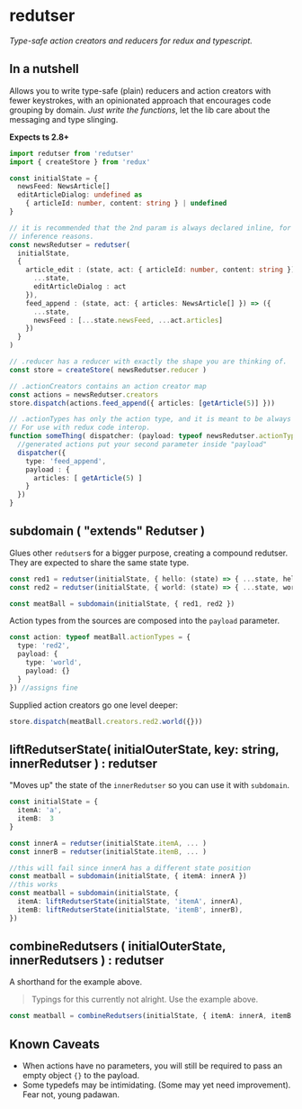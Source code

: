 # redutser

_Type-safe action creators and reducers for redux and typescript._

## In a nutshell

Allows you to write type-safe (plain) reducers and action creators with fewer keystrokes,
with an opinionated approach that encourages code grouping by domain. _Just write the
functions_, let the lib care about the messaging and type slinging.

**Expects ts 2.8+**

```typescript
import redutser from 'redutser'
import { createStore } from 'redux'

const initialState = {
  newsFeed: NewsArticle[]
  editArticleDialog: undefined as
    { articleId: number, content: string } | undefined
}

// it is recommended that the 2nd param is always declared inline, for
// inference reasons.
const newsRedutser = redutser(
  initialState,
  {
    article_edit : (state, act: { articleId: number, content: string }) => ({
      ...state,
      editArticleDialog : act
    }),
    feed_append : (state, act: { articles: NewsArticle[] }) => ({
      ...state,
      newsFeed : [...state.newsFeed, ...act.articles]
    })
  }
)

// .reducer has a reducer with exactly the shape you are thinking of.
const store = createStore( newsRedutser.reducer )

// .actionCreators contains an action creator map
const actions = newsRedutser.creators
store.dispatch(actions.feed_append({ articles: [getArticle(5)] }))

// .actionTypes has only the action type, and it is meant to be always used with `typeof`.
// For use with redux code interop.
function someThing( dispatcher: (payload: typeof newsRedutser.actionTypes) => void ) {
  //generated actions put your second parameter inside "payload"
  dispatcher({
    type: 'feed_append',
    payload : {
      articles: [ getArticle(5) ]
    }
  })
}
```

## subdomain ( "extends" Redutser )

Glues other `redutser`s for a bigger purpose, creating a compound redutser. They are expected to share the same state type.

```typescript
const red1 = redutser(initialState, { hello: (state) => { ...state, hello: 'yes' } })
const red2 = redutser(initialState, { world: (state) => { ...state, world: 'yes' } })

const meatBall = subdomain(initialState, { red1, red2 })
```

Action types from the sources are composed into the `payload` parameter.

```typescript
const action: typeof meatBall.actionTypes = {
  type: 'red2',
  payload: {
    type: 'world',
    payload: {}
  }
}) //assigns fine
```

Supplied action creators go one level deeper:

```typescript
store.dispatch(meatBall.creators.red2.world({}))
```

## liftRedutserState( initialOuterState, key: string, innerRedutser ) : redutser

"Moves up" the state of the `innerRedutser` so you can use it with `subdomain`.

```typescript
const initialState = {
  itemA: 'a',
  itemB:  3
}

const innerA = redutser(initialState.itemA, ... )
const innerB = redutser(initialState.itemB, ... )

//this will fail since innerA has a different state position
const meatball = subdomain(initialState, { itemA: innerA })
//this works
const meatball = subdomain(initialState, {
  itemA: liftRedutserState(initialState, 'itemA', innerA),
  itemB: liftRedutserState(initialState, 'itemB', innerB),
})
```

## combineRedutsers ( initialOuterState, innerRedutsers ) : redutser

A shorthand for the example above.

> Typings for this currently not alright. Use the example above.

```typescript
const meatball = combineRedutsers(initialState, { itemA: innerA, itemB: innerB })
```


## Known Caveats

  - When actions have no parameters, you will still be required to pass an empty object `{}` to the payload.
  - Some typedefs may be intimidating. (Some may yet need improvement). Fear not, young padawan.
